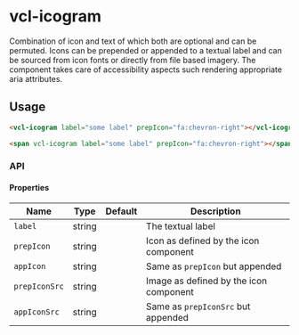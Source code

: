 # vcl-icogram

Combination of icon and text of which both are optional and can be permuted.
Icons can be prepended or appended to a textual label and can be sourced from icon
fonts or directly from file based imagery.
The component takes care of accessibility aspects such rendering appropriate aria
attributes.


## Usage

```html
<vcl-icogram label="some label" prepIcon="fa:chevron-right"></vcl-icogram>

<span vcl-icogram label="some label" prepIcon="fa:chevron-right"></span>
```

### API 

#### Properties

| Name                         | Type        | Default  | Description
| ---------------------------- | ----------- | -------- |--------------
| `label`                      | string      |          | The textual label 
| `prepIcon`                   | string      |          | Icon as defined by the icon component
| `appIcon`                    | string      |          | Same as `prepIcon` but appended
| `prepIconSrc`                | string      |          | Image as defined by the icon component
| `appIconSrc`                 | string      |          | Same as `prepIconSrc` but appended

